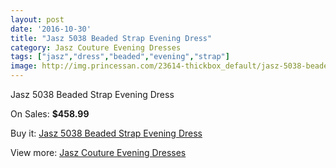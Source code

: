 ```yaml
---
layout: post
date: '2016-10-30'
title: "Jasz 5038 Beaded Strap Evening Dress"
category: Jasz Couture Evening Dresses
tags: ["jasz","dress","beaded","evening","strap"]
image: http://img.princessan.com/23614-thickbox_default/jasz-5038-beaded-strap-evening-dress.jpg
---
```

Jasz 5038 Beaded Strap Evening Dress

On Sales: **$458.99**
<a href="https://www.princessan.com/en/10719-jasz-5038-beaded-strap-evening-dress.html"><amp-img layout="responsive" width="600" height="600" src="//img.princessan.com/23614-thickbox_default/jasz-5038-beaded-strap-evening-dress.jpg" alt="Jasz 5038 Beaded Strap Evening Dress 0" /></a>

Buy it: [Jasz 5038 Beaded Strap Evening Dress](https://www.princessan.com/en/10719-jasz-5038-beaded-strap-evening-dress.html "Jasz 5038 Beaded Strap Evening Dress")

View more: [Jasz Couture Evening Dresses](https://www.princessan.com/en/82- "Jasz Couture Evening Dresses")